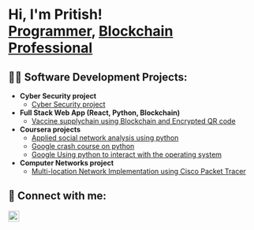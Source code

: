 <h1>Hi, I'm Pritish! <br/><a href="https://github.com/pritish-004">Programmer</a>, <a href="https://www.linkedin.com/in/pritish-naik/">Blockchain Professional</a></h1>

<h2>👨‍💻 Software Development Projects:</h2>

- <b>Cyber Security project</b>
  - [Cyber Security project](https://github.com/pritish-004/APT-GET-Vulnerability-exploit)
- <b>Full Stack Web App (React, Python, Blockchain)</b>
  - [Vaccine supplychain using Blockchain and Encrypted QR code](https://github.com/pritish-004/Vaccine-Blocks)
- <b>Coursera projects</b>
  - [Applied social network analysis using python](https://github.com/pritish-004/Coursera-Projects/tree/main/Applied-Social-Network-Analysis-in-Python-Course-work-Assignments)
  - [Google crash course on python](https://github.com/pritish-004/Coursera-Projects/tree/main/Crash-course-on-python)
  - [Google Using python to interact with the operating system](https://github.com/pritish-004/Coursera-Projects/tree/main/Using-python-to-interact-with-the-operating-system)
- <b>Computer Networks project</b>
  - [Multi-location Network Implementation using Cisco Packet Tracer](https://github.com/pritish-004/Multi-location-Network-Implementation-using-Cisco-Packet-Tracer)


<h2> 🤳 Connect with me:</h2>

[<img align="left" alt="Pritish | LinkedIn" width="22px" src="https://cdn.jsdelivr.net/npm/simple-icons@v3/icons/linkedin.svg" />][linkedin]

[linkedin]: https://www.linkedin.com/in/pritish-naik/


<!--
**pritish-004/pritish-004** is a ✨ _special_ ✨ repository because its `README.md` (this file) appears on your GitHub profile.

Here are some ideas to get you started:

- 🔭 I’m currently working on ...
- 🌱 I’m currently learning ...
- 👯 I’m looking to collaborate on ...
- 🤔 I’m looking for help with ...
- 💬 Ask me about ...
- 📫 How to reach me: ...
- 😄 Pronouns: ...
- ⚡ Fun fact: ...
-->
